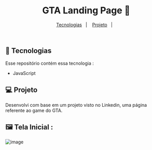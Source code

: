 <h1 align="center">GTA Landing Page 💜</h1>

<p align="center">
  <a href="#-tecnologias">Tecnologias</a>&nbsp;&nbsp;&nbsp;|&nbsp;&nbsp;&nbsp;
  <a href="#-projeto">Projeto</a>&nbsp;&nbsp;&nbsp;|&nbsp;&nbsp;&nbsp;
</p>

<br>

## 🚀 Tecnologias

Esse repositório contém essa  tecnologia :


- JavaScript

## 💻 Projeto

Desenvolvi com base em um projeto visto no Linkedin, uma página referente ao game do GTA.

## 🖼️ Tela Inicial : 

![image](https://github.com/Yawked)
